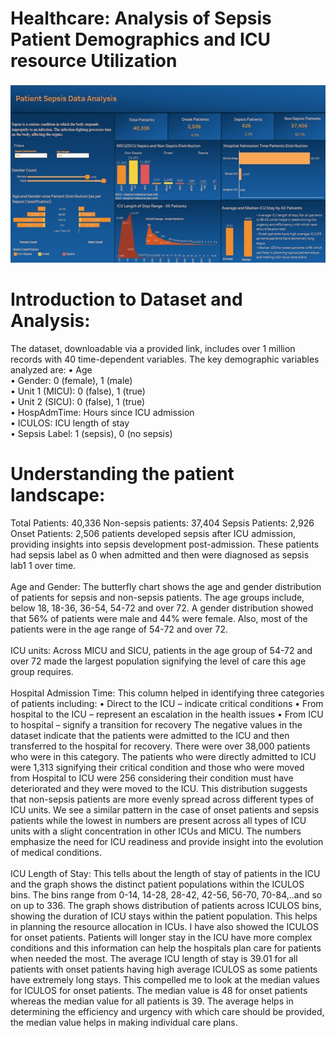 # Healthcare: Analysis of Sepsis Patient Demographics and ICU resource Utilization

[<img src="images/Healthcare_Sepsis_Analysis.jpg?raw=true"/>](https://public.tableau.com/app/profile/fenny.khosla8067/viz/PatientSepsisDataAnalysisDashboard/Dashboard32)

 
# Introduction to Dataset and Analysis:

The dataset, downloadable via a provided link, includes over 1 million records with 40 time-dependent variables. The key demographic variables analyzed are:
•	Age <br>
•	Gender: 0 (female), 1 (male) <br>
•	Unit 1 (MICU): 0 (false), 1 (true) <br>
•	Unit 2 (SICU): 0 (false), 1 (true) <br>
•	HospAdmTime: Hours since ICU admission <br>
•	ICULOS: ICU length of stay <br>
•	Sepsis Label: 1 (sepsis), 0 (no sepsis) <br>

# Understanding the patient landscape:

Total Patients: 40,336 Non-sepsis patients: 37,404 Sepsis Patients: 2,926 Onset Patients: 2,506 patients developed sepsis after ICU admission, providing insights into sepsis development post-admission. These patients had sepsis label as 0 when admitted and then were diagnosed as sepsis lab1 1 over time.
<br>
<br>
Age and Gender: The butterfly chart shows the age and gender distribution of patients for sepsis and non-sepsis patients. The age groups include, below 18, 18-36, 36-54, 54-72 and over 72. A gender distribution showed that 56% of patients were male and 44% were female. Also, most of the patients were in the age range of 54-72 and over 72.
<br>
<br>
ICU units: Across MICU and SICU, patients in the age group of 54-72 and over 72 made the largest population signifying the level of care this age group requires.
<br>
<br>
Hospital Admission Time: This column helped in identifying three categories of patients including:
•	Direct to the ICU – indicate critical conditions
•	From hospital to the ICU – represent an escalation in the health issues
•	From ICU to hospital – signify a transition for recovery The negative values in the dataset indicate that the patients were admitted to the ICU and then transferred to the hospital for recovery. There were over 38,000 patients who were in this category. The patients who were directly admitted to ICU were 1,313 signifying their critical condition and those who were moved from Hospital to ICU were 256 considering their condition must have deteriorated and they were moved to the ICU. This distribution suggests that non-sepsis patients are more evenly spread across different types of ICU units. We see a similar pattern in the case of onset patients and sepsis patients while the lowest in numbers are present across all types of ICU units with a slight concentration in other ICUs and MICU. The numbers emphasize the need for ICU readiness and provide insight into the evolution of medical conditions.
<br>
<br>
ICU Length of Stay: This tells about the length of stay of patients in the ICU and the graph shows the distinct patient populations within the ICULOS bins. The bins range from 0-14, 14-28, 28-42, 42-56, 56-70, 70-84,..and so on up to 336. The graph shows distribution of patients across ICULOS bins, showing the duration of ICU stays within the patient population. This helps in planning the resource allocation in ICUs. I have also showed the ICULOS for onset patients. Patients will longer stay in the ICU have more complex conditions and this information can help the hospitals plan care for patients when needed the most. The average ICU length of stay is 39.01 for all patients with onset patients having high average ICULOS as some patients have extremely long stays. This compelled me to look at the median values for ICULOS for onset patients. The median value is 48 for onset patients whereas the median value for all patients is 39. The average helps in determining the efficiency and urgency with which care should be provided, the median value helps in making individual care plans.

